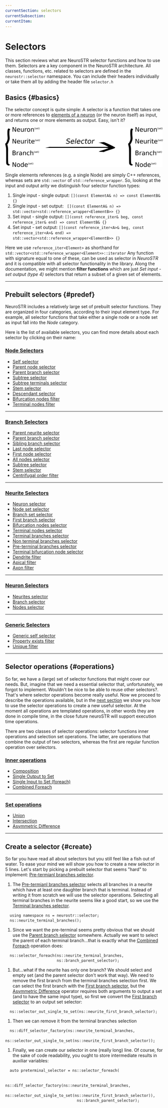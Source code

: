 ```yaml
---
currentSection: selectors
currentSubsection:
currentItem:
---
```

# Selectors
This section reviews what are NeuroSTR selector functions and how to use them. Selectors are a key component in the NeuroSTR architecture. All classes, functions, etc. related to selectors are defined in the `neurostr::selector` namespace. You can include their headers individually or take them all by adding the header file `selector.h`

## Basics  {#basics}
The selector concept is quite simple: A selector is a function that takes one or more references to [elements of a neuron](goals_architecture.html) (or the neuron itself) as input, and returns one or more elements as output. Easy, isn't it?

![Selector basics][selector_basics]

Single elements references (e.g. a single Node) are simply C++ references, whereas sets are `std::vector` of `std::reference_wrapper`. So, looking at the input and output arity we distinguish four selector function types:
1. Single input - single output: `[](const ElementA& n) => const ElementB& {}`
1. Single input - set output: ` [](const ElementA& n) => std::vector<std::reference_wrapper<ElementB>> {}`
1. Set input - single output:  ` [](const reference_iter& beg, const reference_iter& end) => const ElementB& {} `
1. Set input - set output:  ` [](const reference_iter<A>& beg, const reference_iter<A>& end) => std::vector<std::reference_wrapper<ElementB>> {} `

Here we use `reference_iter<Element>` as shorthand for ` std::vector<std::reference_wrapper<Element>>::iterator `
 Any function with signature equal to one of these, can be used as selector in *NeuroSTR* and it is compatible with all selector functionality in the library. Along the documentation, we might mention **filter functions** which are just *Set input - set output (type 4)* selectors that return a subset of a given set of elements.

---

## Prebuilt selectors {#predef}

NeuroSTR includes a relatively large set of prebuilt selector functions. They are organized in four categories, according to their input element type. For example, all selector functions that take either a single node or a node set as input fall into the *Node* category.

Here is the list of available selectors, you can find more details about each selector by clicking on their name:

### [Node Selectors](selectors/prebuilt.html#node_selectors)

- [Self selector](selectors/prebuilt.html#node_self)
- [Parent node selector](selectors/prebuilt.html#node_parent)
- [Parent branch selector](selectors/prebuilt.html#node_branch)
- [Subtree selector](selectors/prebuilt.html#node_subtree)
- [Subtree terminals selector](selectors/prebuilt.html#node_subtree_terminals)
- [Stem selector](selectors/prebuilt.html#node_stem)
- [Descendant selector](selectors/prebuilt.html#node_descendants)
- [Bifurcation nodes filter](selectors/prebuilt.html#node_bifurcation)
- [Terminal nodes filter](selectors/prebuilt.html#node_terminal)

 ---

### [Branch Selectors](selectors/prebuilt.html#branch_selectors)

- [Parent neurite selector](selectors/prebuilt.html#branch_neurite)
- [Parent branch selector](selectors/prebuilt.html#branch_parent)
- [Sibling branch selector](selectors/prebuilt.html#branch_sibling)
- [Last node selector](selectors/prebuilt.html#branch_last_node)
- [First node selector](selectors/prebuilt.html#branch_first_node)
- [All nodes selector](selectors/prebuilt.html#branch_nodes)
- [Subtree selector](selectors/prebuilt.html#branch_subtree)
- [Stem selector](selectors/prebuilt.html#branch_stem)
- [Centrifugal order filter](selectors/prebuilt.html#branch_order)

---

### [Neurite Selectors](selectors/prebuilt.html#neurite_selectors)

- [Neuron selector](selectors/prebuilt.html#neurite_neuron)
- [Node set selector](selectors/prebuilt.html#neurite_nodes)
- [Branch set selector](selectors/prebuilt.html#neurite_branches)
- [First branch selector](selectors/prebuilt.html#neurite_first_branch)
- [Bifurcation nodes selector](selectors/prebuilt.html#neurite_bifurcation_nodes)
- [Terminal nodes selector](selectors/prebuilt.html#neurite_terminal_nodes)
- [Terminal branches selector](selectors/prebuilt.html#neurite_terminal_branches)
- [Non terminal branches selector](selectors/prebuilt.html#neurite_nonterminal)
- [Pre-terminal branches selector](selectors/prebuilt.html#neurite_preterminal)
- [Terminal bifurcation node selector](selectors/prebuilt.html#neurite_terminal_bif)
- [Dendrite filter](selectors/prebuilt.html#neurite_type)
- [Apical filter](selectors/prebuilt.html#neurite_type)
- [Axon filter](selectors/prebuilt.html#neurite_type)

---

### [Neuron Selectors](selectors/prebuilt.html#neuron_selectors)

- [Neurites selector](selectors/prebuilt.html#neuron_neurites)
- [Branch selector](selectors/prebuilt.html#neuron_branch)
- [Nodes selector](selectors/prebuilt.html#neuron_nodes)

---

### [Generic Selectors](selectors/prebuilt.html#generic_selectors)

- [Generic self selector](selectors/prebuilt.html#generic_self)
- [Property exists filter](selectors/prebuilt.html#generic_property)
- [Unique filter](selectors/prebuilt.html#generic_unique)

---

## Selector operations {#operations}

So far, we have a (large) set of selector functions that might cover our needs. But, imagine that we need a essential selector that, unfortunately, we forgot to implement. Wouldn't be nice to be able to reuse other selectors?. That's where selector operations become really useful. Now we proceed to describe the operations available, but in the [next section](#create) we show you how to use the selector operations to create a new useful selector. At the moment all operations are templated operations, in other words they are done in compile time, in the close future neuroSTR will support execution time operations.

There are two classes of selector operations: selector functions inner operations and selection set operations. The latter, are operations that combine the output of two selectors, whereas the first are regular function operation over selectors.

### [Inner operations](selectors/operations.html#inner)

- [Composition](selectors/operations.html#compose)
- [Single Output to Set](selectors/operations.html#out_to_set)
- [Single Input to Set (foreach)](selectors/operations.html#in_to_set)
- [Combined Foreach](selectors/operations.html#foreach)

---

### [Set operations](selectors/operations.html#set)

- [Union](selectors/operations.html#union)
- [Intersection](selectors/operations.html#intersection)
- [Asymmetric Difference](selectors/operations.html#diff)

---

## Create a selector {#create}

So far you have read all about selectors but you still feel like a fish out of water. To ease your mind we will show you how to create a new selector in 5 lines. Let's start by picking a prebuilt selector that seems "hard" to implement: [Pre-termianl branches selector](selectors/prebuilt.html#neurite_preterminal).

1. The [Pre-termianl branches selector](selectors/prebuilt.html#neurite_preterminal) selects all branches in a neurite which have at least one daughter branch that is terminal. Instead of writing it from scratch we will use the selector operations. Selecting all terminal branches in the neurite seems like a good start, so we use the [Terminal branches selector](selectors/prebuilt.html#neurite_terminal_branches).
```
  using namespace ns = neurostr::selector;
  ns::neurite_terminal_branches();
```

1. Since we want the pre-terminal seems pretty obvious that we should use the [Parent branch selector](selectors/prebuilt.html#branch_parent) somewhere. Actually we want to select the parent of each terminal branch...that is exactly what the [Combined Foreach](selectors/operations.html#foreach) operation does:
```
  ns::selector_foreach(ns::neurite_terminal_branches,
                       ns::branch_parent_selector);
```

1. But...what if the neurite has only one branch? We should select and empty set (and the parent selector don't work that way). We need to remove the first branch from the terminal branches selection first. We can select the first branch with the [First branch selector](selectors/prdefined.html#neurite_first_branch), but the [Asymmetric Difference](selectors/operations.html#diff) operator requires both arguments to output a set (and to have the same input type), so first we convert the [First branch selector](selectors/prebuilt.html#neurite_first_branch) to an output set selector:
```
  ns::selector_out_single_to_set(ns::neurite_first_branch_selector);
```

1. Then we can remove it from the terminal branches selection
```
  ns::diff_selector_factory(ns::neurite_terminal_branches,
                            ns::selector_out_single_to_set(ns::neurite_first_branch_selector));
```

1. Finally, we can create our selector in one (really long) line. Of course, for the sake of code readability, you ought to store intermediate results in auxiliar variables:
```
  auto preterminal_selector = ns::selector_foreach(

                                ns::diff_selector_factory(ns::neurite_terminal_branches,
                                                          ns::selector_out_single_to_set(ns::neurite_first_branch_selector)),
                                ns::branch_parent_selector);
```
[//]: # "Images"

[selector_basics]: figures/selector_basics.png "Selector basic schema"
